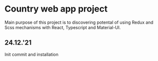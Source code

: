 # Country web app project

Main purpose of this project is to discovering potental of using Redux and Scss mechanisms with React, Typescript and Material-UI.

## 24.12.'21
Init commit and installation
